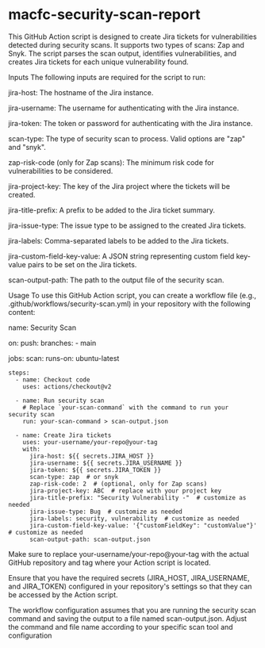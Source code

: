 # macfc-security-scan-report
This GitHub Action script is designed to create Jira tickets for vulnerabilities detected during security scans. It supports two types of scans: Zap and Snyk. The script parses the scan output, identifies vulnerabilities, and creates Jira tickets for each unique vulnerability found.

Inputs
The following inputs are required for the script to run:

jira-host: The hostname of the Jira instance.

jira-username: The username for authenticating with the Jira instance.

jira-token: The token or password for authenticating with the Jira instance.

scan-type: The type of security scan to process. Valid options are "zap" and "snyk".

zap-risk-code (only for Zap scans): The minimum risk code for vulnerabilities to be considered.

jira-project-key: The key of the Jira project where the tickets will be created.

jira-title-prefix: A prefix to be added to the Jira ticket summary.

jira-issue-type: The issue type to be assigned to the created Jira tickets.

jira-labels: Comma-separated labels to be added to the Jira tickets.

jira-custom-field-key-value: A JSON string representing custom field key-value pairs to be set on the Jira tickets.

scan-output-path: The path to the output file of the security scan.

Usage
To use this GitHub Action script, you can create a workflow file (e.g., .github/workflows/security-scan.yml) in your repository with the following content:

name: Security Scan

on:
  push:
    branches:
      - main

jobs:
  scan:
    runs-on: ubuntu-latest
    
    steps:
      - name: Checkout code
        uses: actions/checkout@v2
        
      - name: Run security scan
        # Replace `your-scan-command` with the command to run your security scan
        run: your-scan-command > scan-output.json
      
      - name: Create Jira tickets
        uses: your-username/your-repo@your-tag
        with:
          jira-host: ${{ secrets.JIRA_HOST }}
          jira-username: ${{ secrets.JIRA_USERNAME }}
          jira-token: ${{ secrets.JIRA_TOKEN }}
          scan-type: zap  # or snyk
          zap-risk-code: 2  # (optional, only for Zap scans)
          jira-project-key: ABC  # replace with your project key
          jira-title-prefix: "Security Vulnerability -"  # customize as needed
          jira-issue-type: Bug  # customize as needed
          jira-labels: security, vulnerability  # customize as needed
          jira-custom-field-key-value: '{"customFieldKey": "customValue"}'  # customize as needed
          scan-output-path: scan-output.json

Make sure to replace your-username/your-repo@your-tag with the actual GitHub repository and tag where your Action script is located.

Ensure that you have the required secrets (JIRA_HOST, JIRA_USERNAME, and JIRA_TOKEN) configured in your repository's settings so that they can be accessed by the Action script.

The workflow configuration assumes that you are running the security scan command and saving the output to a file named scan-output.json. Adjust the command and file name according to your specific scan tool and configuration
